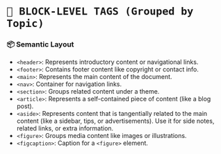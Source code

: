 # **`🧱 BLOCK-LEVEL TAGS (Grouped by Topic)`**


### 📦 Semantic Layout

* `<header>`: Represents introductory content or navigational links.
* `<footer>`: Contains footer content like copyright or contact info.
* `<main>`: Represents the main content of the document.
* `<nav>`: Container for navigation links.
* `<section>`: Groups related content under a theme.
* `<article>`: Represents a self-contained piece of content (like a blog post).
* `<aside>`: Represents content that is tangentially related to the main content (like a sidebar, tips, or advertisements). Use it for side notes, related links, or extra information.
* `<figure>`: Groups media content like images or illustrations.
* `<figcaption>`: Caption for a `<figure>` element.
